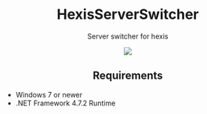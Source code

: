 <h1 align="center">HexisServerSwitcher</h1>
<p align="center">Server switcher for hexis</p>
<div align="center">

  <img src="https://github.com/user-attachments/assets/5e5cf753-0b0e-4186-bdba-d9931f598baa" />
</div>
<h2 align="center">Requirements</h2>

<ul >
  <li>Windows 7 or newer</li>
  <li>.NET Framework 4.7.2 Runtime</li>
</ul>
